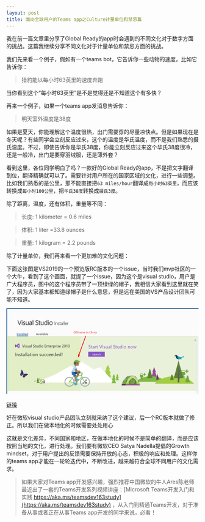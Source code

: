 ```yaml
---
layout: post
title: 面向全球用户的Teams app之Culture计量单位和禁忌篇
---
```


我在前一篇文章里分享了Global Ready的app时会遇到的不同文化对于数字方面的挑战。这篇我继续分享不同文化对于计量单位和禁忌方面的挑战。

我们先来看一个例子，假如有一个teams bot，它告诉你一些动物的速度，比如它告诉你：
> 猎豹能以每小时63英里的速度奔跑

当你看到这个“每小时63英里”是不是觉得还是不知道这个有多快？

再来一个例子，如果一个teams app发消息告诉你：
> 明天室外温度是38度

如果是夏天，你能理解这个温度很热，出门需要穿的尽量凉快点。但是如果现在是冬天呢？有些同学会立刻反应过来，这个的温度是华氏温度，而不是我们熟悉的摄氏温度。不过，即使告诉你是华氏38度，你能立刻反应过来这个华氏38度很冷，还是一般冷，出门是要穿羽绒服，还是薄外套？

看到这里，各位同学明白了吗？一款好的Global Ready的app，不是把文字翻译到位，翻译精确就可以了。需要针对用户所在的国家区域的文化，进行一些调整。比如我们熟悉的是公里，那不能直接把`63 miles/hour`翻译成`每小时63英里`，而应该转换成`每小时100公里`，把`华氏38度`转换成`摄氏3度`。

除了距离，温度，还有体积，重量等不同：
> 长度: 1 kilometer = 0.6 miles

> 体积: 1 liter =33.8 ounces

> 重量: 1 kilogram = 2.2 pounds

除了计量单位，我们再来看一个更加难的文化问题：

下面这张图是VS2019的一个预览版RC版本的一个issue，当时我们mvp社区的一个大牛，看到了这个画面，就提了一个issue，因为这个是visual studio，用户是广大程序员，图中的这个程序员带了一顶绿绿的帽子，我相信大家看到这里就在笑了，因为大家基本都知道绿帽子是什么意思，但是远在美国的VS产品设计团队可能不知道。

![VS RC Issue](../images/post20191222/001.png)

[链接](https://developercommunity.visualstudio.com/content/problem/475341/vs-installer-welcome-image-contains-offensive-elem.html)

好在微软visual studio产品团队立刻就采纳了这个建议，后一个RC版本就做了修正。所以我们在做本地化的时候需要处处用心

这就是文化差异，不同国家和地区，在做本地化的时候不是简单的翻译，而是应该按照当地的文化，进行处理。我们要有微软CEO Satya Nadella提倡的Growth mindset，对于用户提出的反馈需要保持开放的心态，积极的响应和处理。这样你的teams app才能在一轮轮迭代中，不断改进，越来越符合全球不同用户的文化需求。


> 如果大家对Teams app开发感兴趣，强烈推荐中国微软的牛人Ares陈老师最近出了一套的Teams开发系列视频讲座：[Microsoft Teams开发入门和实践 https://aka.ms/teamsdev163study](https://aka.ms/teamsdev163study) ，从入门到精通Teams开发，对于准备从事或者正在从事Teams app开发的同学来说，必看！
